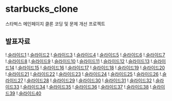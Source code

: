# starbucks_clone
스타벅스 메인페이지 클론 코딩 및 문제 개선 프로젝트



## 발표자료

!.[슬라이드1](./img/슬라이드1.png)
!.[슬라이드2](./img/슬라이드2.png)
!.[슬라이드3](./img/슬라이드3.png)
!.[슬라이드4](./img/슬라이드4.png)
!.[슬라이드5](./img/슬라이드5.png)
!.[슬라이드6](./img/슬라이드6.png)
!.[슬라이드7](./img/슬라이드7.png)
!.[슬라이드8](./img/슬라이드8.png)
!.[슬라이드9](./img/슬라이드9.png)
!.[슬라이드10](./img/슬라이드10.png)
!.[슬라이드11](./img/슬라이드11.png)
!.[슬라이드12](./img/슬라이드12.png)
!.[슬라이드13](./img/슬라이드13.png)
!.[슬라이드14](./img/슬라이드14.png)
!.[슬라이드15](./img/슬라이드15.png)
!.[슬라이드16](./img/슬라이드16.png)
!.[슬라이드17](./img/슬라이드17.png)
!.[슬라이드18](./img/슬라이드18.png)
!.[슬라이드19](./img/슬라이드19.png)
!.[슬라이드20](./img/슬라이드20.png)
!.[슬라이드21](./img/슬라이드21.png)
!.[슬라이드22](./img/슬라이드22.png)
!.[슬라이드23](./img/슬라이드23.png)
!.[슬라이드24](./img/슬라이드24.png)
!.[슬라이드25](./img/슬라이드25.png)
!.[슬라이드26](./img/슬라이드26.png)
!.[슬라이드27](./img/슬라이드27.png)
!.[슬라이드28](./img/슬라이드28.png)
!.[슬라이드29](./img/슬라이드29.png)
!.[슬라이드30](./img/슬라이드30.png)
!.[슬라이드31](./img/슬라이드31.png)
!.[슬라이드32](./img/슬라이드32.png)
!.[슬라이드33](./img/슬라이드33.png)
!.[슬라이드34](./img/슬라이드34.png)
!.[슬라이드35](./img/슬라이드35.png)
!.[슬라이드36](./img/슬라이드36.png)
!.[슬라이드37](./img/슬라이드37.png)
!.[슬라이드38](./img/슬라이드38.png)
!.[슬라이드39](./img/슬라이드39.png)
!.[슬라이드40](./img/슬라이드40.png)